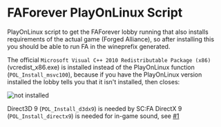 # FAForever PlayOnLinux Script
PlayOnLinux script to get the FAForever lobby running that also installs requirements of the actual game (Forged Alliance), so after installing this you should be able to run FA in the wineprefix generated.

The official `Microsoft Visual C++ 2010 Redistributable Package (x86)` (vcredist_x86.exe) is installed instead of the PlayOnLinux function (`POL_Install_msvc100`), because if you have the PlayOnLinux version installed the lobby tells you that it isn't installed, then closes:

![not installed](https://i.imgur.com/bvFdQ1j.png)

Direct3D 9 (`POL_Install_d3dx9`) is needed by SC:FA
DirectX 9 (`POL_Install_directx9`) is needed for in-game sound, see [#1](https://github.com/Walkman100/POL_FAForever/issues/1)
